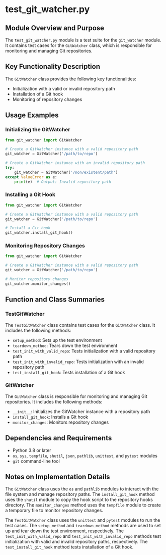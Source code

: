 **test_git_watcher.py**
=====================

**Module Overview and Purpose**
-----------------------------

The `test_git_watcher.py` module is a test suite for the `git_watcher` module. It contains test cases for the `GitWatcher` class, which is responsible for monitoring and managing Git repositories.

**Key Functionality Description**
-------------------------------

The `GitWatcher` class provides the following key functionalities:

* Initialization with a valid or invalid repository path
* Installation of a Git hook
* Monitoring of repository changes

**Usage Examples**
-------------------

### Initializing the GitWatcher

```python
from git_watcher import GitWatcher

# Create a GitWatcher instance with a valid repository path
git_watcher = GitWatcher('/path/to/repo')

# Create a GitWatcher instance with an invalid repository path
try:
    git_watcher = GitWatcher('/non/existent/path')
except ValueError as e:
    print(e)  # Output: Invalid repository path
```

### Installing a Git Hook

```python
from git_watcher import GitWatcher

# Create a GitWatcher instance with a valid repository path
git_watcher = GitWatcher('/path/to/repo')

# Install a Git hook
git_watcher.install_git_hook()
```

### Monitoring Repository Changes

```python
from git_watcher import GitWatcher

# Create a GitWatcher instance with a valid repository path
git_watcher = GitWatcher('/path/to/repo')

# Monitor repository changes
git_watcher.monitor_changes()
```

**Function and Class Summaries**
-------------------------------

### TestGitWatcher

The `TestGitWatcher` class contains test cases for the `GitWatcher` class. It includes the following methods:

* `setup_method`: Sets up the test environment
* `teardown_method`: Tears down the test environment
* `test_init_with_valid_repo`: Tests initialization with a valid repository path
* `test_init_with_invalid_repo`: Tests initialization with an invalid repository path
* `test_install_git_hook`: Tests installation of a Git hook

### GitWatcher

The `GitWatcher` class is responsible for monitoring and managing Git repositories. It includes the following methods:

* `__init__`: Initializes the GitWatcher instance with a repository path
* `install_git_hook`: Installs a Git hook
* `monitor_changes`: Monitors repository changes

**Dependencies and Requirements**
-------------------------------

* Python 3.8 or later
* `os`, `sys`, `tempfile`, `shutil`, `json`, `pathlib`, `unittest`, and `pytest` modules
* `git` command-line tool

**Notes on Implementation Details**
-----------------------------------

The `GitWatcher` class uses the `os` and `pathlib` modules to interact with the file system and manage repository paths. The `install_git_hook` method uses the `shutil` module to copy the hook script to the repository hooks directory. The `monitor_changes` method uses the `tempfile` module to create a temporary file to monitor repository changes.

The `TestGitWatcher` class uses the `unittest` and `pytest` modules to run the test cases. The `setup_method` and `teardown_method` methods are used to set up and tear down the test environment, respectively. The `test_init_with_valid_repo` and `test_init_with_invalid_repo` methods test initialization with valid and invalid repository paths, respectively. The `test_install_git_hook` method tests installation of a Git hook.